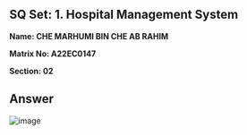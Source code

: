 ## SQ Set: 1. Hospital Management System

**Name: CHE MARHUMI BIN CHE AB RAHIM**

**Matrix No: A22EC0147**

**Section: 02**

## Answer

![image](https://github.com/drshahizan/software-engineering/assets/128233086/8f767335-c487-4d53-90d8-8843fc12e74b)
